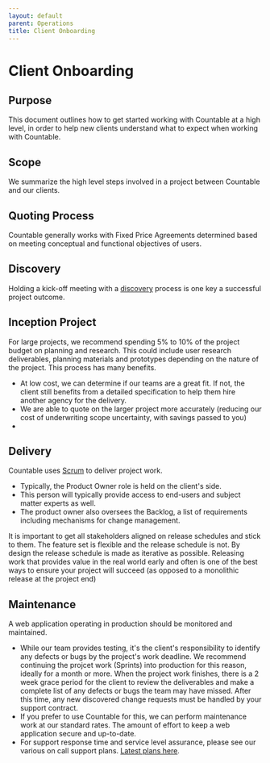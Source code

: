 ```yaml
---
layout: default
parent: Operations
title: Client Onboarding
---
```


# Client Onboarding

## Purpose

This document outlines how to get started working with Countable at a high level, in order to help new clients understand what to expect when working with Countable.

## Scope

We summarize the high level steps involved in a project between Countable and our clients.

## Quoting Process

Countable generally works with Fixed Price Agreements determined based on meeting conceptual and functional objectives of users.

## Discovery

Holding a kick-off meeting with a [discovery](../sales/DISCOVERY) process is one key a successful project outcome.

## Inception Project

For large projects, we recommend spending 5% to 10% of the project budget on planning and research. This could include user research deliverables, planning materials and prototypes depending on the nature of the project.
This process has many benefits.
  * At low cost, we can determine if our teams are a great fit. If not, the client still benefits from a detailed specification to help them hire another agency for the delivery.
  * We are able to quote on the larger project more accurately (reducing our cost of underwriting scope uncertainty, with savings passed to you)
  * 

## Delivery

Countable uses [Scrum](./SCRUM) to deliver project work.
  * Typically, the Product Owner role is held on the client's side.
  * This person will typically provide access to end-users and subject matter experts as well.
  * The product owner also oversees the Backlog, a list of requirements including mechanisms for change management.

It is important to get all stakeholders aligned on release schedules and stick to them. The feature set is flexible and the release schedule is not. By design the release schedule is made as iterative as possible. Releasing work that provides value in the real world early and often is one of the best ways to ensure your project will succeed (as opposed to a monolithic release at the project end)

## Maintenance

A web application operating in production should be monitored and maintained.
  * While our team provides testing, it's the client's responsibility to identify any defects or bugs by the project's work deadline. We recommend continuing the projcet work (Sprints) into production for this reason, ideally for a month or more. When the project work finishes, there is a 2 week grace period for the client to review the deliverables and make a complete list of any defects or bugs the team may have missed. After this time, any new discovered change requests must be handled by your support contract.
  * If you prefer to use Countable for this, we can perform maintenance work at our standard rates. The amount of effort to keep a web application secure and up-to-date.
  * For support response time and service level assurance, please see our various on call support plans. [Latest plans here](https://docs.google.com/document/d/1_6hdlm3_NB19NR0ev6__aBxrzN8GxYiVoqy7Mb9Mnfs/edit?usp=sharing).
